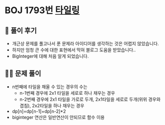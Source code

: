 # BOJ 1793번 [타일링](https://www.acmicpc.net/problem/1793)

## 🌈 풀이 후기
- 개근상 문제를 풀고나서 푼 문제라 아이디어를 생각하는 것은 어렵지 않았습니다.
- 하지만 엄청 큰 수에 대한 표현에서 막혀 블로그 도움을 받았습니다..
- BigInteger에 대해 처음 알게 되었습니다.

## 👩‍🏫 문제 풀이
- n번째에 타일을 채울 수 있는 경우의 수는 
  - n-1번째 경우에 2x1 타일을 세로로 하나 채우는 경우
  - n-2번째 경우에 2x1 타일을 가로로 두개, 2x1타일을 세로로 두개(위위 경우와 겹침), 2x2타일을 하나 채우는 경우
- dp[n]=dp[n-1]+dp[n-2]*2
- biginteger 연산은 일반연산이 안되므로 함수 이용
